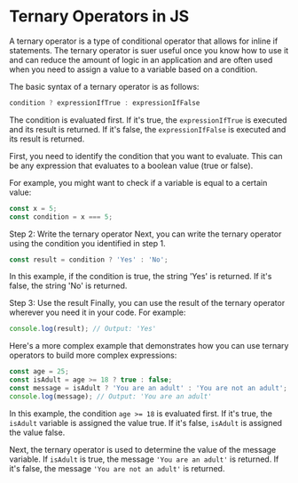 # Ternary Operators in JS
A ternary operator is a type of conditional operator that allows for inline if statements. The ternary operator is suer useful once you know how to use it and can reduce the amount of logic in an application and are often used when you need to assign a value to a variable based on a condition.

The basic syntax of a ternary operator is as follows:

```javascript
condition ? expressionIfTrue : expressionIfFalse
```

The condition is evaluated first. If it's true, the `expressionIfTrue` is executed and its result is returned. If it's false, the `expressionIfFalse` is executed and its result is returned.

First, you need to identify the condition that you want to evaluate. This can be any expression that evaluates to a boolean value (true or false).

For example, you might want to check if a variable is equal to a certain value:

```javascript
const x = 5;
const condition = x === 5;
```

Step 2: Write the ternary operator
Next, you can write the ternary operator using the condition you identified in step 1.

```javascript
const result = condition ? 'Yes' : 'No';
```

In this example, if the condition is true, the string 'Yes' is returned. If it's false, the string 'No' is returned.

Step 3: Use the result
Finally, you can use the result of the ternary operator wherever you need it in your code. For example:

```javascript
console.log(result); // Output: 'Yes'
```

Here's a more complex example that demonstrates how you can use ternary operators to build more complex expressions:

```javascript
const age = 25;
const isAdult = age >= 18 ? true : false;
const message = isAdult ? 'You are an adult' : 'You are not an adult';
console.log(message); // Output: 'You are an adult'
```

In this example, the condition `age >= 18` is evaluated first. If it's true, the `isAdult` variable is assigned the value true. If it's false, `isAdult` is assigned the value false.

Next, the ternary operator is used to determine the value of the message variable. If `isAdult` is true, the message `'You are an adult'` is returned. If it's false, the message `'You are not an adult'` is returned.